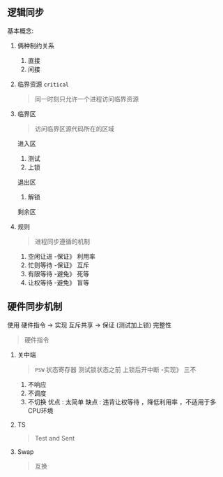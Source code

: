 逻辑同步
---------------

基本概念: 
1. 俩种制约关系
    1. 直接 
    2. 间接
2. 临界资源  `critical`
    > 同一时刻只允许一个进程访问临界资源


3. 临界区
    > 访问临界区源代码所在的区域

    进入区
    1. 测试
    2. 上锁

    退出区
    1. 解锁

    剩余区

4. 规则
    > 进程同步遵循的机制 
    1. 空闲让进 -保证》 利用率
    2. 忙则等待 -保证》 互斥
    3. 有限等待 -避免》 死等
    4. 让权等待 -避免》 盲等

硬件同步机制
------------------

使用 硬件指令 -> 实现 互斥共享 -> 保证 (测试加上锁) 完整性

> 硬件指令
1. 关中端
   > `PSW` 状态寄存器
   测试锁状态之前
   上锁后开中断 -实现》 三不
   1. 不响应
   2. 不调度
   3. 不切换
   优点 : 太简单 
   缺点 : 违背让权等待 ，降低利用率 ，不适用于多CPU环境
2. TS
   > Test and Sent
   
3. Swap
   > 互换
